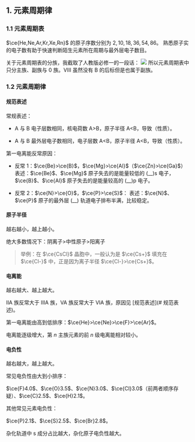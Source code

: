 ## 1. 元素周期律

### 1.1 元素周期表

$\ce{He,Ne,Ar,Kr,Xe,Rn}$ 的原子序数分别为 $2,10,18,36,54,86$。 熟悉原子实的电子数有助于快速判断陌生元素所在周期与最外层电子数目。


关于元素周期表的分族，我截取了人教版必修一的一段话：
![](https://xernhe.oss-cn-beijing.aliyuncs.com/img/Screenshot_20251002_211749.jpg)
所以元素周期表中只分主族、副族与 $0$ 族。VIII 虽然没有 B 的后标但是也属于副族。

### 1.2 元素周期律

#### 规范表述

常规表述：


- A 与 B 电子层数相同，核电荷数 A>B，原子半径 A<B，导致（性质）。

- A 与 B 最外层电子数相同，电子层数 A<B，原子半径 A<B，导致（性质）。

第一电离能反常原因：

- 反常 $1$：$\ce{Be}>\ce{B}$，$\ce{Mg}>\ce{Al}$（$\ce{Zn}>\ce{Ga}$）
	表述：$\ce{Be}$、$\ce{Mg}$ 原子失去的是能量较低的 (\_\_)s 电子，$\ce{B}$、$\ce{Al}$ 原子失去的是能量较高的 (\_\_)p 电子。

- 反常 $2$：$\ce{N}>\ce{O}$，$\ce{P}>\ce{S}$：
	表述：$\ce{N}$、$\ce{P}$ 原子的最外层 (\_\_) 轨道电子排布半满，比较稳定。

#### 原子半径

越右越小，越上越小。

绝大多数情况下：阴离子>中性原子>阳离子

> 举例：在 $\ce{CsCl}$ 晶胞中，一般认为是 $\ce{Cs+}$ 填充在 $\ce{Cl-}$ 中，正是因为离子半径 $\ce{Cl-}>\ce{Cs+}$。

#### 电离能

越右越大、越上越大。

IIA 族反常大于 IIIA 族，VA 族反常大于 VIA 族，原因见 [规范表述](# 规范表述)。

第一电离能由高到低排序：$\ce{He}>\ce{Ne}>\ce{F}>\ce{Ar}$。

电离能逐级增大，第 $n$ 主族元素的前 $n$ 级电离能相对较小。

#### 电负性

越右越大，越上越大。

常见电负性由大到小排序：

$\ce{F}4.0$、$\ce{O}3.5$、$\ce{N}3.0$、$\ce{Cl}3.0$（前两者顺序存疑）、$\ce{C}2.5$、$\ce{H}2.1$。

其他常见元素电负性：

$\ce{P}2.1$、$\ce{S}2.5$、$\ce{Br}2.8$。

杂化轨道中 s 成分占比越大，杂化原子电负性越大。
